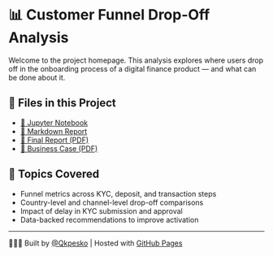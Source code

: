 # 📊 Customer Funnel Drop-Off Analysis

Welcome to the project homepage. This analysis explores where users drop off in the onboarding process of a digital finance product — and what can be done about it.

## 📂 Files in this Project

- [📘 Jupyter Notebook](Funnel%20data.ipynb)
- [📑 Markdown Report](funnel_analysis_report.md)
- [📄 Final Report (PDF)](Final%20Report_%20Customer%20Funnel%20Drop-Off%20Analysis%20for%20a%20Digital%20Finance%20App.pdf)
- [🧠 Business Case (PDF)](%F0%9F%A7%A0%20Business%20Case_%20Funnel%20Drop-Off%20Analysis.pdf)

## 🧠 Topics Covered
- Funnel metrics across KYC, deposit, and transaction steps
- Country-level and channel-level drop-off comparisons
- Impact of delay in KYC submission and approval
- Data-backed recommendations to improve activation

---

👨🏽‍💻 Built by [@Qkpesko](https://github.com/Qkpesko) | Hosted with [GitHub Pages](https://pages.github.com)
